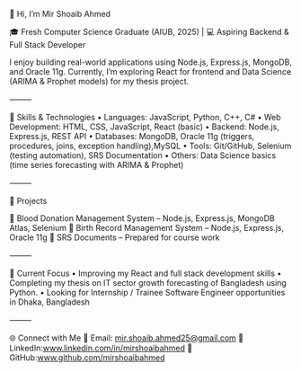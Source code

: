👋 Hi, I’m Mir Shoaib Ahmed

🎓 Fresh Computer Science Graduate (AIUB, 2025) | 💻 Aspiring Backend & Full Stack Developer

I enjoy building real-world applications using Node.js, Express.js, MongoDB, and Oracle 11g.
Currently, I’m exploring React for frontend and Data Science (ARIMA & Prophet models) for my thesis project.

⸻

🚀 Skills & Technologies
	•	Languages: JavaScript, Python, C++, C#
	•	Web Development: HTML, CSS, JavaScript, React (basic)
	•	Backend: Node.js, Express.js, REST API
	•	Databases: MongoDB, Oracle 11g (triggers, procedures, joins, exception handling),MySQL
	•	Tools: Git/GitHub, Selenium (testing automation), SRS Documentation
	•	Others: Data Science basics (time series forecasting with ARIMA & Prophet)

⸻

📌 Projects

🔹 Blood Donation Management System – Node.js, Express.js, MongoDB Atlas, Selenium
🔹 Birth Record Management System – Node.js, Express.js, Oracle 11g
🔹 SRS Documents – Prepared for course work

⸻

🎯 Current Focus
	•	Improving my React and full stack development skills
	•	Completing my thesis on IT sector growth forecasting of Bangladesh using Python.
	•	Looking for Internship / Trainee Software Engineer opportunities in Dhaka, Bangladesh

⸻

🌐 Connect with Me
📧 Email: mir.shoaib.ahmed25@gmail.com
🔗 LinkedIn:www.linkedin.com/in/mirshoaibahmed
🐙 GitHub:www.github.com/mirshoaibahmed
